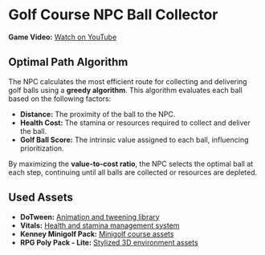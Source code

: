 <h1>Golf Course NPC Ball Collector</h1>
    <p>
        <strong>Game Video:</strong> 
        <a href="[https://youtu.be/yl00JsuNTPU](https://www.youtube.com/watch?v=lvfPgRUt_Lw)" target="_blank">Watch on YouTube</a>
    </p>

<h2>Optimal Path Algorithm</h2>
    <p>
        The NPC calculates the most efficient route for collecting and delivering golf balls using a <strong>greedy algorithm</strong>. This algorithm evaluates each ball based on the following factors:
    </p>
    <ul>
        <li><strong>Distance:</strong> The proximity of the ball to the NPC.</li>
        <li><strong>Health Cost:</strong> The stamina or resources required to collect and deliver the ball.</li>
        <li><strong>Golf Ball Score:</strong> The intrinsic value assigned to each ball, influencing prioritization.</li>
    </ul>
    <p>
        By maximizing the <strong>value-to-cost ratio</strong>, the NPC selects the optimal ball at each step, continuing until all balls are collected or resources are depleted.
    </p>
<h2>Used Assets</h2>
<ul>
    <li>
        <strong>DoTween:</strong> 
        <a href="https://assetstore.unity.com/packages/tools/animation/dotween-hotween-v2-27676" target="_blank">
            Animation and tweening library
        </a>
    </li>
    <li>
        <strong>Vitals:</strong> 
        <a href="https://assetstore.unity.com/packages/tools/utilities/vitals-health-and-stamina-system-247422" target="_blank">
            Health and stamina management system
        </a>
    </li>
    <li>
        <strong>Kenney Minigolf Pack:</strong> 
        <a href="https://kenney.nl/assets/minigolf-kit" target="_blank">
            Minigolf course assets
        </a>
    </li>
    <li>
        <strong>RPG Poly Pack - Lite:</strong> 
        <a href="https://assetstore.unity.com/packages/3d/environments/landscapes/rpg-poly-pack-lite-148410" target="_blank">
            Stylized 3D environment assets
        </a>
    </li>
</ul>

